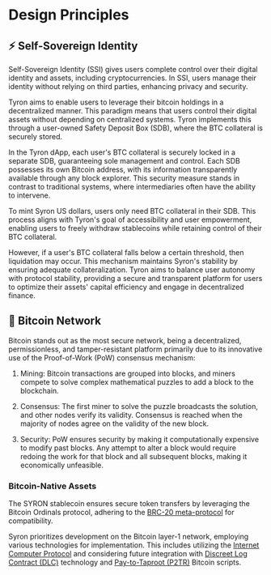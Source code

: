 # Design Principles

## :zap: Self-Sovereign Identity

Self-Sovereign Identity (SSI) gives users complete control over their digital identity and assets, including cryptocurrencies. In SSI, users manage their identity without relying on third parties, enhancing privacy and security.

Tyron aims to enable users to leverage their bitcoin holdings in a decentralized manner. This paradigm means that users control their digital assets without depending on centralized systems. Tyron implements this through a user-owned Safety Deposit ₿ox (SDB), where the BTC collateral is securely stored.

In the Tyron dApp, each user's BTC collateral is securely locked in a separate SDB, guaranteeing sole management and control. Each SDB possesses its own Bitcoin address, with its information transparently available through any block explorer. This security measure stands in contrast to traditional systems, where intermediaries often have the ability to intervene.

To mint Syron US dollars, users only need BTC collateral in their SDB. This process aligns with Tyron's goal of accessibility and user empowerment, enabling users to freely withdraw stablecoins while retaining control of their BTC collateral.

However, if a user's BTC collateral falls below a certain threshold, then liquidation may occur. This mechanism maintains Syron's stability by ensuring adequate collateralization. Tyron aims to balance user autonomy with protocol stability, providing a secure and transparent platform for users to optimize their assets' capital efficiency and engage in decentralized finance.

## :bank: Bitcoin Network

Bitcoin stands out as the most secure network, being a decentralized, permissionless, and tamper-resistant platform primarily due to its innovative use of the Proof-of-Work (PoW) consensus mechanism:

1. Mining: Bitcoin transactions are grouped into blocks, and miners compete to solve complex mathematical puzzles to add a block to the blockchain.

2. Consensus: The first miner to solve the puzzle broadcasts the solution, and other nodes verify its validity. Consensus is reached when the majority of nodes agree on the validity of the new block.

3. Security: PoW ensures security by making it computationally expensive to modify past blocks. Any attempt to alter a block would require redoing the work for that block and all subsequent blocks, making it economically unfeasible.

### Bitcoin-Native Assets

The SYRON stablecoin ensures secure token transfers by leveraging the Bitcoin Ordinals protocol, adhering to the [BRC-20 meta-protocol](https://layer1.gitbook.io/layer1-foundation/protocols/brc-20) for compatibility.

Syron prioritizes development on the Bitcoin layer-1 network, employing various technologies for implementation. This includes utilizing the [Internet Computer Protocol](https://internetcomputer.org) and considering future integration with [Discreet Log Contract (DLC)](https://github.com/discreetlogcontracts/dlcspecs) technology and [Pay-to-Taproot (P2TR)](https://river.com/learn/terms/p/pay-to-taproot-p2tr/) Bitcoin scripts.

<!-- ### :bison: Bison's ZK-Rollup

Layer-2 solutions are in development to play a pivotal role in enhancing Bitcoin's scalability. Leveraging tools like zero-knowledge technology, they hold the potential to significantly bolster the Bitcoin network's transaction processing capacity while maintaining a trustless setup. This can be achieved by consolidating multiple layer-2 transactions into a single proof, which is then validated on the main Bitcoin layer.

ZK-rollups facilitate faster and more cost-effective transactions, optimizing specific functionalities and use cases like stablecoins. By addressing Bitcoin's throughput and scalability challenges without compromising on permissionless innovation, they emerge as an indispensable solution for the future of cryptocurrencies. In tackling Bitcoin's scalability hurdles, ZK-rollups can be essential components, ensuring the network's growth while adhering to Bitcoin standards.

As part of this advancement, Syron US dollars will seamlessly integrate with L2 platforms to provide instant liquidity for Bitcoin DeFi. To complement this vision of decentralized finance powered by Bitcoin, a SYRON-based decentralized exchange would present exciting opportunities for liquidity provision and farming. -->
